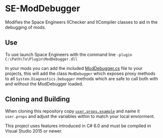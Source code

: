 # SE-ModDebugger
Modifies the Space Engineers IlChecker and IlCompiler classes to aid in the debugging of mods.

## Use
To use launch Space Engineers with the command line `-plugin C:\Path\To\Plugin\ModDebugger.dll`

In your mods you can add the included  [ModDebugger.cs](ModDebugger.cs) file to your projects, this will add the class `ModDebugger` which exposes proxy methods to all `System.Diagnostics.Debugger` methods which are safe to call both with and without the ModDebugger loaded.

## Cloning and Building
When cloning this repository copy [`user.props.example`](user.props.example) and name it `user.props` and adjust the variables within to match your local enviorment.

This project uses features introduced in C# 6.0 and must be compiled in Visual Studio 2015 or newer.
